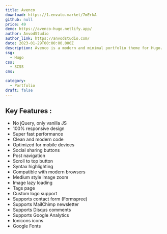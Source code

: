 ```yaml
---
title: Avenco
download: https://1.envato.market/7mErkA
github: null
price: 49
demo: https://avenco-hugo.netlify.app/
author: AnvodStudio
author_link: https://anvodstudio.com/
date: 2023-01-29T00:00:00.000Z
description: Avenco is a modern and minimal portfolio theme for Hugo.
ssg:
  - Hugo
css:
  - SCSS
cms:

category:
  - Portfolio
draft: false
---
```


## Key Features :

- No jQuery, only vanilla JS
- 100% responsive design
- Super fast performance
- Clean and modern code
- Optimized for mobile devices
- Social sharing buttons
- Post navigation
- Scroll to top button
- Syntax highlighting
- Compatible with modern browsers
- Medium style image zoom
- Image lazy loading
- Tags page
- Custom logo support
- Supports contact form (Formspree)
- Supports MailChimp newsletter
- Supports Disqus comments
- Supports Google Analytics
- Ionicons icons
- Google Fonts
